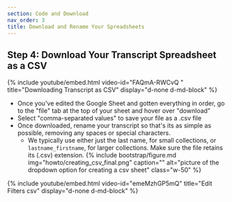 ```yaml
---
section: Code and Download
nav_order: 3
title: Download and Rename Your Spreadsheets
---
```



## Step 4: Download Your Transcript Spreadsheet as a CSV

{% include youtube/embed.html  video-id="FAQmA-RWCvQ " title="Downloading Transcript as CSV" display="d-none d-md-block" %}
- Once you've edited the Google Sheet and gotten everything in order, go to the "file" tab at the top of your sheet and hover over "download"
- Select "comma-separated values"  to save your file as a .csv file
- Once downloaded, rename your transcript so that's its as simple as possible, removing any spaces or special characters. 
    - We typically use either just the last name, for small collections, or `lastname_firstname`, for larger collections. Make sure the file retains its (.csv) extension.
{% include bootstrap/figure.md img="howto/creating_csv_final.png" caption="" alt="picture of the dropdown option for creating a csv sheet" class="w-50" %}

{% include youtube/embed.html  video-id="emeMzhGP5mQ" title="Edit Filters csv" display="d-none d-md-block" %}